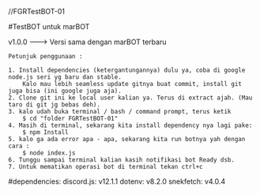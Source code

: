 //FGRTestBOT-01

#TestBOT untuk marBOT

v1.0.0 ---> Versi sama dengan marBOT terbaru

	Petunjuk penggunaan :

	1. Install dependencies (ketergantungannya) dulu ya, coba di google node.js seri yg baru dan stable.
		Kalo mau lebih seamless update gitnya buat commit, install git juga bisa (ini google juga aja).
	2. Clone git ini ke local user kalian ya. Terus di extract ajah. (Mau taro di git jg bebas deh).
	3. kalo udah buka terminal / bash / command prompt, terus ketik
		$ cd "folder FGRTestBOT-01"
	4. Masih di terminal, sekarang kita install dependency nya lagi pake:
		$ npm Install
	5. kalo ga ada error apa - apa, sekarang kita run botnya yah dengan cara :
		$ node index.js
	6. Tunggu sampai terminal kalian kasih notifikasi bot Ready dsb.
	7. Untuk mematikan operasi bot di terminal tekan ctrl+c

#dependencies:
		discord.js: v12.1.1
		dotenv: v8.2.0
		snekfetch: v4.0.4
